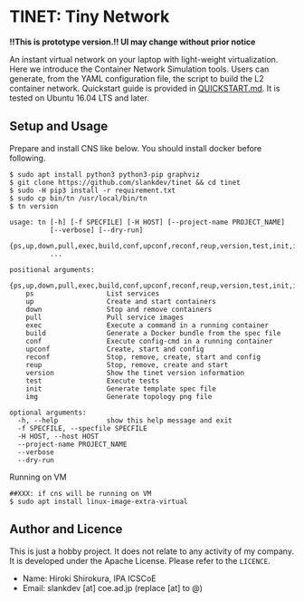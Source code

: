 
# TINET: Tiny Network

**!!This is prototype version.!! UI may change without prior notice**

An instant virtual network on your laptop with light-weight virtualization.
Here we introduce the Container Network Simulation tools.
Users can generate,  from the YAML configuration file,
the script to build the L2 container network.
Quickstart guide is provided in [QUICKSTART.md](docs/QUICKSTART.md).
It is tested on Ubuntu 16.04 LTS and later.

## Setup and Usage

Prepare and install CNS like below.
You should install docker before following.
```
$ sudo apt install python3 python3-pip graphviz
$ git clone https://github.com/slankdev/tinet && cd tinet
$ sudo -H pip3 install -r requirement.txt
$ sudo cp bin/tn /usr/local/bin/tn
$ tn version
```

```
usage: tn [-h] [-f SPECFILE] [-H HOST] [--project-name PROJECT_NAME]
          [--verbose] [--dry-run]
          {ps,up,down,pull,exec,build,conf,upconf,reconf,reup,version,test,init,img}
          ...

positional arguments:
  {ps,up,down,pull,exec,build,conf,upconf,reconf,reup,version,test,init,img}
    ps                  List services
    up                  Create and start containers
    down                Stop and remove containers
    pull                Pull service images
    exec                Execute a command in a running container
    build               Generate a Docker bundle from the spec file
    conf                Execute config-cmd in a running container
    upconf              Create, start and config
    reconf              Stop, remove, create, start and config
    reup                Stop, remove, create and start
    version             Show the tinet version information
    test                Execute tests
    init                Generate template spec file
    img                 Generate topology png file

optional arguments:
  -h, --help            show this help message and exit
  -f SPECFILE, --specfile SPECFILE
  -H HOST, --host HOST
  --project-name PROJECT_NAME
  --verbose
  --dry-run
```

Running on VM
```
##XXX: if cns will be running on VM
$ sudo apt install linux-image-extra-virtual
```

## Author and Licence

This is just a hobby project. It does not relate to any activity of my company.
It is developed under the Apache License. Please refer to the `LICENCE`.

- Name: Hiroki Shirokura, IPA ICSCoE
- Email: slankdev [at] coe.ad.jp (replace [at] to @)

